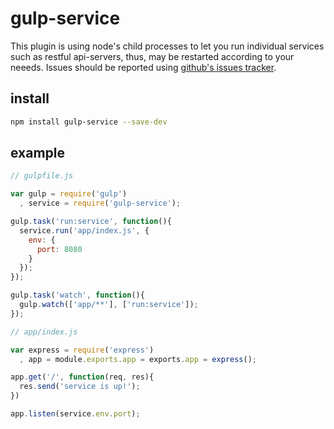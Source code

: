 # gulp-service
This plugin is using node's child processes to let you run individual services such as restful api-servers, thus, may be restarted according to your neeeds. Issues should be reported using [github's issues tracker](https://github.com/ivoputzer/gulp-service/issues).

## install
```bash
npm install gulp-service --save-dev
```

## example
```js
// gulpfile.js

var gulp = require('gulp')
  , service = require('gulp-service');

gulp.task('run:service', function(){
  service.run('app/index.js', {
    env: {
      port: 8080
    }
  });
});

gulp.task('watch', function(){
  gulp.watch(['app/**'], ['run:service']);
});
```

```js
// app/index.js

var express = require('express')
  , app = module.exports.app = exports.app = express();

app.get('/', function(req, res){
  res.send('service is up!');
})

app.listen(service.env.port);
```
